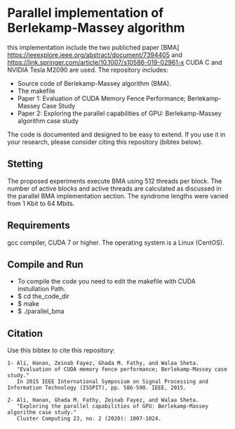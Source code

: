 # Parallel implementation of Berlekamp-Massey algorithm 
this implementation include the two publiched paper [BMA] https://ieeexplore.ieee.org/abstract/document/7394405
and https://link.springer.com/article/10.1007/s10586-019-02961-x 
CUDA C and NVIDIA Tesla M2090 are used. 
The repository includes:
* Source code of Berlekamp-Massey algorithm (BMA).
* The makefile
* Paper 1: Evaluation of CUDA Memory Fence Performance; Berlekamp-Massey Case Study
* Paper 2: Exploring the parallel capabilities of GPU: Berlekamp-Massey algorithm case study


The code is documented and designed to be easy to extend. If you use it in your research, please consider citing this repository (bibtex below).
## Stetting 
The proposed experiments execute BMA using 512 threads per block.
The number of active blocks and active threads are calculated as discussed in the parallel BMA implementation
section. 
The syndrome lengths were varied from 1 Kbit to 64 Mbits.
## Requirements
gcc compiler, CUDA 7 or higher.
The operating system is a Linux (CentOS).
## Compile and Run
- To compile the code you need to edit the makefile with CUDA instullation Path.
- $ cd the_code_dir
- $ make
- $ ./parallel_bma

## Citation
Use this bibtex to cite this repository:
```
1- Ali, Hanan, Zeinab Fayez, Ghada M. Fathy, and Walaa Sheta.
   "Evaluation of CUDA memory fence performance; Berlekamp-Massey case study." 
   In 2015 IEEE International Symposium on Signal Processing and Information Technology (ISSPIT), pp. 586-590. IEEE, 2015.
   
2- Ali, Hanan, Ghada M. Fathy, Zeinab Fayez, and Walaa Sheta. 
   "Exploring the parallel capabilities of GPU: Berlekamp-Massey algorithm case study."
   Cluster Computing 23, no. 2 (2020): 1007-1024.


